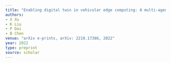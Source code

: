 ```yaml
---
title: "Enabling digital twin in vehicular edge computing: A multi-agent multi-objective deep reinforcement learning solution"
authors:
- X Xu
- K Liu
- P Dai
- B Chen
venue: "arXiv e-prints, arXiv: 2210.17386, 2022"
year: 2022
type: preprint
source: scholar
---
```

